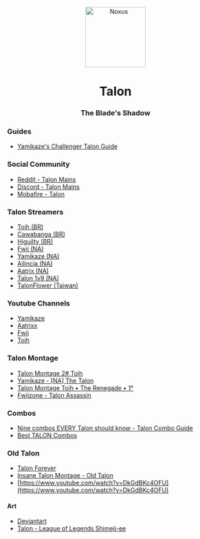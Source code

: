 <p align="center">
<img src="https://a.imagem.app/eJmnY.png" width="140" alt="Noxus">
</p>
<h1 align="center">Talon</h1>
<h3 align="center">The Blade's Shadow</h3>

### Guides

  - [Yamikaze's Challenger Talon Guide](https://www.mobafire.com/league-of-legends/build/yamikazes-challenger-talon-guide-512203)
  
### Social Community

  - [Reddit - Talon Mains](https://www.reddit.com/r/Talonmains/)
  - [Discord - Talon Mains](https://discordapp.com/invite/talonmains)
  - [Mobafire - Talon](https://www.mobafire.com/league-of-legends/champion/talon-82)


### Talon Streamers
  - [Toih (BR)](https://www.twitch.tv/toih)
 -  [Cawabanga (BR)](https://www.twitch.tv/cawabanga)
 -  [Higuilty (BR)](https://www.twitch.tv/higuilty)
  - [Fwii (NA)](https://www.twitch.tv/fwiizone)
  - [Yamikaze (NA)](https://www.twitch.tv/yamikazexz)
  - [Ailincia (NA)](https://www.twitch.tv/ailincia)
  - [Aatrix (NA)](https://www.twitch.tv/aatrixz)
  - [Talon 1v9 (NA)](https://www.twitch.tv/talon1v9)
  - [TalonFlower (Taiwan)](https://www.twitch.tv/talonflower)
  

### Youtube Channels

- [Yamikaze](https://www.youtube.com/channel/UCYdAkhrbi3KIezU5pKWS-Zg)
- [Aatrixx](https://www.youtube.com/user/ImShadowzzz)
- [Fwii](https://www.youtube.com/user/oreoman29)
- [Toih](https://www.youtube.com/channel/UCfZkigkuJilP01FcDAHM9Ag)
### Talon Montage
- [Talon Montage 2# Toih
](https://www.youtube.com/watch?v=W1R18ebD-UI)
- [Yamikaze - [NA] The Talon](https://www.youtube.com/watch?v=ZA8SR7tmXcg)
- [Talon Montage Toih • The Renegade • 1°](https://www.youtube.com/watch?v=8r2dLyeI-RI)
- [Fwiizone - Talon Assassin
](https://www.youtube.com/watch?v=Zc6yQbCUESM)

### Combos
- [Nine combos EVERY Talon should know - Talon Combo Guide](https://www.youtube.com/watch?v=7zAKXeVIAGI)
- [Best TALON Combos](https://www.youtube.com/watch?v=Us-W3HSbIYI)

### Old Talon

- [Talon Forever](https://www.youtube.com/watch?v=C74HcbhCDgo)
- [Insane Talon Montage - Old Talon](https://www.youtube.com/watch?v=_OqKfOD27Sc)
- [https://www.youtube.com/watch?v=DkGdBKc4OFU](https://www.youtube.com/watch?v=DkGdBKc4OFU)

#### Art
- [Deviantart](https://www.deviantart.com/suburbanno/favourites/)
- [Talon - League of Legends Shimeji-ee](https://www.deviantart.com/ranukki/art/Talon-League-of-Legends-Shimeji-ee-739435790)


